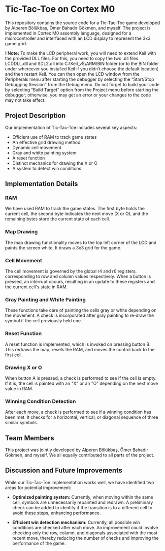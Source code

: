 # Tic-Tac-Toe on Cortex M0

This repository contains the source code for a Tic-Tac-Toe game developed by Alperen Bölükbaş, Ömer Bahadır Gökmen, and myself. The project is implemented in Cortex M0 assembly language, designed for a microcontroller and interfaced with an LCD display to represent the 3x3 game grid.

‼️**Note:** To make the LCD peripheral work, you will need to extend Keil with the provided DLL files. For this, you need to copy the two .dll files LCDDLL.dll and SDL2.dll into C:\Keil_v5\ARM\BIN folder (or to the BIN folder under whereever you installed Keil if you didn’t choose the default location) and then restart Keil. You can then open the LCD window from the Peripherals menu after starting the debugger by selecting the “Start/Stop Debugging Session” from the Debug menu. Do not forget to build your code by selecting “Build Target” option from the Project menu before starting the debugger; otherwise, you may get an error or your changes to the code may not take effect.

## Project Description

Our implementation of Tic-Tac-Toe includes several key aspects:

- Efficient use of RAM to track game states
- An effective grid drawing method
- Dynamic cell movement
- Gray and white painting system
- A reset function
- Distinct mechanics for drawing the X or O
- A system to detect win conditions

## Implementation Details

### RAM

We have used RAM to track the game states. The first byte holds the current cell, the second byte indicates the next move (X or O), and the remaining bytes store the current state of each cell.

### Map Drawing

The map drawing functionality moves to the top left corner of the LCD and paints the screen white. It draws a 3x3 grid for the game.

### Cell Movement

The cell movement is governed by the global r4 and r6 registers, corresponding to row and column values respectively. When a button is pressed, an interrupt occurs, resulting in an update to these registers and the current cell's state in RAM.

### Gray Painting and White Painting

These functions take care of painting the cells gray or white depending on the movement. A check is incorporated after gray painting to re-draw the symbol if the cell previously held one.

### Reset Function

A reset function is implemented, which is invoked on pressing button B. This redraws the map, resets the RAM, and moves the control back to the first cell.

### Drawing X or O

When button A is pressed, a check is performed to see if the cell is empty. If it is, the cell is painted with an "X" or an "O" depending on the next move value in RAM.

### Winning Condition Detection

After each move, a check is performed to see if a winning condition has been met. It checks for a horizontal, vertical, or diagonal sequence of three similar symbols.

## Team Members

This project was jointly developed by Alperen Bölükbaş, Ömer Bahadır Gökmen, and myself. We all equally contributed to all parts of the project.

## Discussion and Future Improvements

While our Tic-Tac-Toe implementation works well, we have identified two areas for potential improvement:

- **Optimized painting system:** Currently, when moving within the same cell, symbols are unnecessarily repainted and redrawn. A preliminary check can be added to identify if the transition is to a different cell to avoid these steps, enhancing performance.
  
- **Efficient win detection mechanism:** Currently, all possible win conditions are checked after each move. An improvement could involve checking only the row, column, and diagonals associated with the most recent move, thereby reducing the number of checks and improving the performance of the game.
